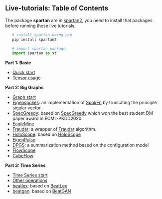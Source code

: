 ## Live-tutorials: Table of Contents

The package **spartan** are in [spartan2](https://github.com/BGT-M/spartan2), you need to install that packages before running those live tutorials.
```bash
   # install spartan using pip
   pip install spartan2
```
```python
   # import spartan package
   import spartan as st
```
**Part 1: Basic**
* [Quick start](https://github.com/BGT-M/spartan2-tutorials/blob/master/quick_start.ipynb)
* [Tensor usage](https://github.com/BGT-M/spartan2-tutorials/blob/master/tensor_usage.ipynb)

**Part 2: Big Graphs**
* [Graph start](https://github.com/BGT-M/spartan2-tutorials/blob/master/graph_start.ipynb)
* [Eigenspokes](https://github.com/BGT-M/spartan2-tutorials/blob/master/EigenSpokes.ipynb): an implementation of [SpokEn](http://www.cs.cmu.edu/~christos/PUBLICATIONS/pakdd10-eigenspokes.pdf) by truncating the principle sigular vector.
* [SpecGreedy](): based on [SpecGreedy](https://github.com/wenchieh/specgreedy) which won the best student DM paper award in ECML-PKDD2020.
* [EagleMine](https://github.com/BGT-M/spartan2-tutorials/blob/master/EagleMine.ipynb)
* [Fraudar](https://github.com/BGT-M/spartan2-tutorials/blob/master/Fraudar_demo.ipynb): a wrapper of [Fraudar](https://bhooi.github.io/projects/fraudar/index.html) algorithm.
* [HoloScope](https://github.com/BGT-M/spartan2-tutorials/blob/master/Holoscope.ipynb): based on [HoloScope](https://shenghua-liu.github.io/papers/cikm2017-holoscope.pdf)
* [EigenPulse](https://github.com/BGT-M/spartan2-tutorials/blob/master/EigenPulse.ipynb)
* [DPGS](https://github.com/BGT-M/spartan2-tutorials/blob/master/DPGS.ipynb): a summarization method based on the configuration model
* [FlowScope](https://github.com/BGT-M/spartan2-tutorials/blob/master/FlowScope.ipynb)
* [CubeFlow](https://github.com/BGT-M/spartan2-tutorials/blob/master/CubeFlow.ipynb)


**Part 3: Time Series**
* [Time Series start](https://github.com/BGT-M/spartan2-tutorials/blob/master/timeseries_start.ipynb)
* [Other operations](https://github.com/BGT-M/spartan2-tutorials/blob/master/Log2Timeseries.ipynb)
* [beatlex](https://github.com/BGT-M/spartan2-tutorials/blob/master/Beatlex.ipynb): based on [BeatLex](https://shenghua-liu.github.io/papers/pkdd2017-beatlex.pdf)
* [beatgan](https://github.com/BGT-M/spartan2-tutorials/blob/master/BeatGAN.ipynb): based on [BeatGAN](https://www.ijcai.org/Proceedings/2019/0616.pdf)

